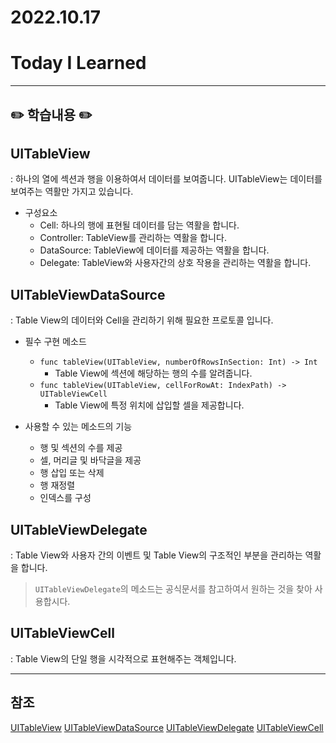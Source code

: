 # 2022.10.17

# Today I Learned

---

## ✏️ 학습내용 ✏️

## UITableView
: 하나의 열에 섹션과 행을 이용하여서 데이터를 보여줍니다. UITableView는 데이터를 보여주는 역활만 가지고 있습니다.

- 구성요소
	- Cell: 하나의 행에 표현될 데이터를 담는 역활을 합니다.
	- Controller: TableView를 관리하는 역활을 합니다.
	- DataSource: TableView에 데이터를 제공하는 역활을 합니다.
	- Delegate: TableView와 사용자간의 상호 작용을 관리하는 역활을 합니다.

## UITableViewDataSource
: Table View의 데이터와 Cell을 관리하기 위해 필요한 프로토콜 입니다.

- 필수 구현 메소드
	- `func tableView(UITableView, numberOfRowsInSection: Int) -> Int`
		- Table View에 섹션에 해당하는 행의 수를 알려줍니다.
	- `func tableView(UITableView, cellForRowAt: IndexPath) -> UITableViewCell`
		- Table View에 특정 위치에 삽입할 셀을 제공합니다.

- 사용할 수 있는 메소드의 기능
	- 행 및 섹션의 수를 제공
	- 셀, 머리글 및 바닥글을 제공
	- 행 삽입 또는 삭제
	- 행 재정렬
	- 인덱스를 구성

## UITableViewDelegate
: Table View와 사용자 간의 이벤트 및 Table View의 구조적인 부분을 관리하는 역활을 합니다.

> `UITableViewDelegate`의 메소드는 공식문서를 참고하여서 원하는 것을 찾아 사용합시다.

## UITableViewCell
: Table View의 단일 행을 시각적으로 표현해주는 객체입니다.


---

## 참조

[UITableView](https://developer.apple.com/documentation/uikit/uitableview)
[UITableViewDataSource](https://developer.apple.com/documentation/uikit/uitableviewdatasource)
[UITableViewDelegate](https://developer.apple.com/documentation/uikit/uitableviewdelegate)
[UITableViewCell](https://developer.apple.com/documentation/uikit/uitableviewcell)
